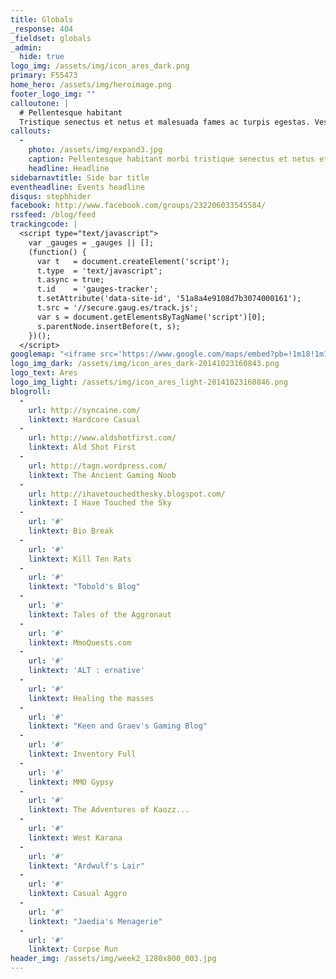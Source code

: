 ```yaml
---
title: Globals
_response: 404
_fieldset: globals
_admin:
  hide: true
logo_img: /assets/img/icon_ares_dark.png
primary: F55473
home_hero: /assets/img/heroimage.png
footer_logo_img: ""
calloutone: |
  # Pellentesque habitant 
  Tristique senectus et netus et malesuada fames ac turpis egestas. Vestibulum tortor quam, feugiat vitae, ultricies eget, tempor sit amet, ante. Donec eu libero sit amet quam egestas semper. Aenean ultricies mi vitae est. Mauris placerat eleifend leo. Quisque sit amet est et sapien ullamcorper pharetra. Vestibulum erat wisi, condimentum sed, commodo vitae, ornare sit amet, wisi. Aenean fermentum, elit eget tincidunt condimentum, eros ipsum rutrum orci, sagittis tempus lacus enim ac dui.
callouts:
  - 
    photo: /assets/img/expand3.jpg
    caption: Pellentesque habitant morbi tristique senectus et netus et malesuada fames ac turpis egestas. Vestibulum tortor quam, feugiat vitae, ultricies eget, tempor sit amet, ante. Donec eu liber.
    headline: Headline
sidebarnavtitle: Side bar title
eventheadline: Events headline
disqus: stephhider
facebook: http://www.facebook.com/groups/232206033545584/
rssfeed: /blog/feed
trackingcode: |
  <script type="text/javascript">
    var _gauges = _gauges || [];
    (function() {
      var t   = document.createElement('script');
      t.type  = 'text/javascript';
      t.async = true;
      t.id    = 'gauges-tracker';
      t.setAttribute('data-site-id', '51a8a4e9108d7b3074000161');
      t.src = '//secure.gaug.es/track.js';
      var s = document.getElementsByTagName('script')[0];
      s.parentNode.insertBefore(t, s);
    })();
  </script>
googlemap: "<iframe src='https://www.google.com/maps/embed?pb=!1m18!1m12!1m3!1d387144.0075834208!2d-73.97800349999999!3d40.7056308!2m3!1f0!2f0!3f0!3m2!1i1024!2i768!4f13.1!3m3!1m2!1s0x89c24fa5d33f083b%3A0xc80b8f06e177fe62!2sNew+York%2C+NY!5e0!3m2!1sen!2sus!4v1394298866288' width='600' height='450' frameborder='0' style='border:0'></iframe>"
logo_img_dark: /assets/img/icon_ares_dark-20141023160843.png
logo_text: Ares
logo_img_light: /assets/img/icon_ares_light-20141023160846.png
blogroll:
  - 
    url: http://syncaine.com/
    linktext: Hardcore Casual
  - 
    url: http://www.aldshotfirst.com/
    linktext: Ald Shot First
  - 
    url: http://tagn.wordpress.com/
    linktext: The Ancient Gaming Noob
  - 
    url: http://ihavetouchedthesky.blogspot.com/
    linktext: I Have Touched the Sky
  - 
    url: '#'
    linktext: Bio Break
  - 
    url: '#'
    linktext: Kill Ten Rats
  - 
    url: '#'
    linktext: "Tobold's Blog"
  - 
    url: '#'
    linktext: Tales of the Aggronaut
  - 
    url: '#'
    linktext: MmoQuests.com
  - 
    url: '#'
    linktext: 'ALT : ernative'
  - 
    url: '#'
    linktext: Healing the masses
  - 
    url: '#'
    linktext: "Keen and Graev's Gaming Blog"
  - 
    url: '#'
    linktext: Inventory Full
  - 
    url: '#'
    linktext: MMO Gypsy
  - 
    url: '#'
    linktext: The Adventures of Kaozz...
  - 
    url: '#'
    linktext: West Karana
  - 
    url: '#'
    linktext: "Ardwulf's Lair"
  - 
    url: '#'
    linktext: Casual Aggro
  - 
    url: '#'
    linktext: "Jaedia's Menagerie"
  - 
    url: '#'
    linktext: Corpse Run
header_img: /assets/img/week2_1280x800_003.jpg
---
```













































